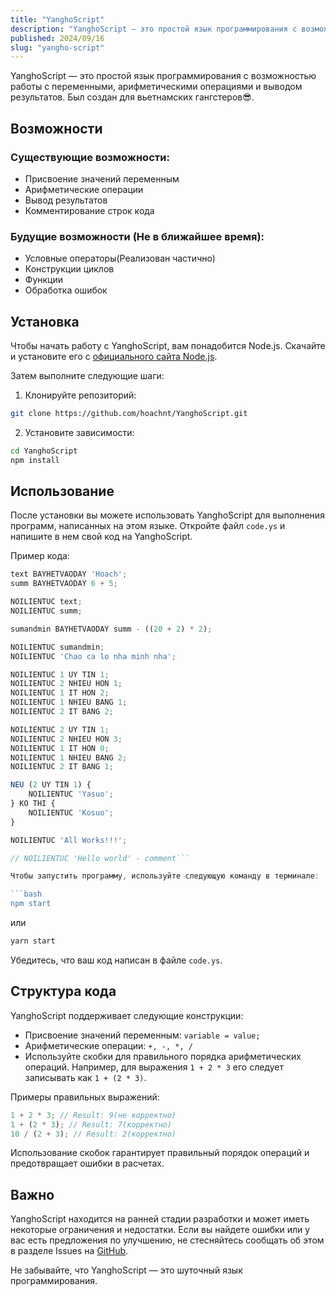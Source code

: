```yaml
---
title: "YanghoScript"
description: "YanghoScript — это простой язык программирования с возможностью работы с переменными, арифметическими операциями и выводом результатов. Был создан для вьетнамских гангстеров😎"
published: 2024/09/16
slug: "yangho-script"
---
```


YanghoScript — это простой язык программирования с возможностью работы с переменными, арифметическими операциями и выводом результатов. Был создан для вьетнамских гангстеров😎.

## Возможности

### Существующие возможности:

-   Присвоение значений переменным
-   Арифметические операции
-   Вывод результатов
-   Комментирование строк кода

### Будущие возможности (Не в ближайшее время):

-   Условные операторы(Реализован частично)
-   Конструкции циклов
-   Функции
-   Обработка ошибок

## Установка

Чтобы начать работу с YanghoScript, вам понадобится Node.js. Скачайте и установите его с [официального сайта Node.js](https://nodejs.org/).

Затем выполните следующие шаги:

1. Клонируйте репозиторий:

```bash
git clone https://github.com/hoachnt/YanghoScript.git
```

2. Установите зависимости:

```bash
cd YanghoScript
npm install
```

## Использование

После установки вы можете использовать YanghoScript для выполнения программ, написанных на этом языке. Откройте файл `code.ys` и напишите в нем свой код на YanghoScript.

Пример кода:

````javascript
text BAYHETVAODAY 'Hoach';
summ BAYHETVAODAY 6 + 5;

NOILIENTUC text;
NOILIENTUC summ;

sumandmin BAYHETVAODAY summ - ((20 + 2) * 2);

NOILIENTUC sumandmin;
NOILIENTUC 'Chao ca lo nha minh nha';

NOILIENTUC 1 UY TIN 1;
NOILIENTUC 2 NHIEU HON 1;
NOILIENTUC 1 IT HON 2;
NOILIENTUC 1 NHIEU BANG 1;
NOILIENTUC 2 IT BANG 2;

NOILIENTUC 2 UY TIN 1;
NOILIENTUC 2 NHIEU HON 3;
NOILIENTUC 1 IT HON 0;
NOILIENTUC 1 NHIEU BANG 2;
NOILIENTUC 2 IT BANG 1;

NEU (2 UY TIN 1) {
    NOILIENTUC 'Yasuo';
} KO THI {
    NOILIENTUC 'Kosuo';
}

NOILIENTUC 'All Works!!!';

// NOILIENTUC 'Hello world' - comment```

Чтобы запустить программу, используйте следующую команду в терминале:

```bash
npm start
````

или

```bash
yarn start
```

Убедитесь, что ваш код написан в файле `code.ys`.

## Структура кода

YanghoScript поддерживает следующие конструкции:

-   Присвоение значений переменным: `variable = value;`
-   Арифметические операции: `+, -, *, /`
-   Используйте скобки для правильного порядка арифметических операций. Например, для выражения `1 + 2 * 3` его следует записывать как `1 + (2 * 3)`.

Примеры правильных выражений:

```javascript
1 + 2 * 3; // Result: 9(не корректно)
1 + (2 * 3); // Result: 7(корректно)
10 / (2 + 3); // Result: 2(корректно)
```

Использование скобок гарантирует правильный порядок операций и предотвращает ошибки в расчетах.

## Важно

YanghoScript находится на ранней стадии разработки и может иметь некоторые ограничения и недостатки. Если вы найдете ошибки или у вас есть предложения по улучшению, не стесняйтесь сообщать об этом в разделе Issues на [GitHub](https://github.com/hoachnt/YanghoScript).

Не забывайте, что YanghoScript — это шуточный язык программирования.
